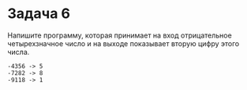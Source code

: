 # Задача 6
Напишите программу, которая принимает на вход отрицательное четырехзначное число и на выходе показывает вторую цифру этого числа.
```
-4356 -> 5
-7282 -> 8 
-9118 -> 1
```